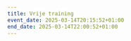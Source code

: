```yaml
---
title: Vrije training
event_date: 2025-03-14T20:15:52+01:00
end_date: 2025-03-14T22:00:52+01:00
---
```


